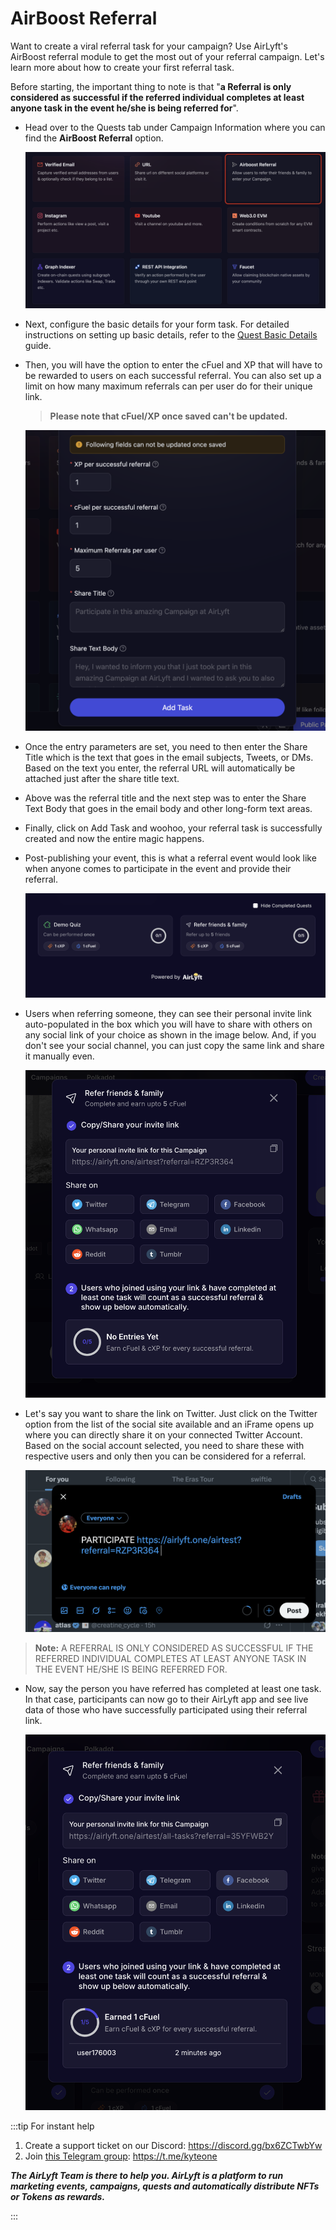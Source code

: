 # AirBoost Referral

Want to create a viral referral task for your campaign? Use AirLyft's AirBoost referral module to get the most out of your referral campaign. Let's learn more about how to create your first referral task.

Before starting, the important thing to note is that "**a Referral is only considered as successful if the referred individual completes at least anyone task in the event he/she is being referred for**".

- Head over to the Quests tab under Campaign Information where you can find the **AirBoost Referral** option.

  ![Referral Task Main](../../images/ReferralTaskMain.png)

- Next, configure the basic details for your form task. For detailed instructions on setting up basic details, refer to the [Quest Basic Details](../quest-basic-details.md) guide.

- Then, you will have the option to enter the cFuel and XP that will have to be rewarded to users on each successful referral. You can also set up a limit on how many maximum referrals can per user do for their unique link.

  > **Please note that cFuel/XP once saved can't be updated.**

  ![Referral Task Details](../../images/ReferralTaskDetails.png)

- Once the entry parameters are set, you need to then enter the Share Title which is the text that goes in the email subjects, Tweets, or DMs. Based on the text you enter, the referral URL will automatically be attached just after the share title text.

- Above was the referral title and the next step was to enter the Share Text Body that goes in the email body and other long-form text areas.

- Finally, click on Add Task and woohoo, your referral task is successfully created and now the entire magic happens.

- Post-publishing your event, this is what a referral event would look like when anyone comes to participate in the event and provide their referral.

  ![Referral Task Public Tile](../../images/ReferralTaskTile.png)

- Users when referring someone, they can see their personal invite link auto-populated in the box which you will have to share with others on any social link of your choice as shown in the image below. And, if you don't see your social channel, you can just copy the same link and share it manually even.

  ![Referral Task Public Body](../../images/ReferralTaskBody.png)

- Let's say you want to share the link on Twitter. Just click on the Twitter option from the list of the social site available and an iFrame opens up where you can directly share it on your connected Twitter Account. Based on the social account selected, you need to share these with respective users and only then you can be considered for a referral.

  ![Referral Task Share](../../images/ReferralTaskShare.png)

> **Note:** A REFERRAL IS ONLY CONSIDERED AS SUCCESSFUL IF THE REFERRED INDIVIDUAL COMPLETES AT LEAST ANYONE TASK IN THE EVENT HE/SHE IS BEING REFERRED FOR.

- Now, say the person you have referred has completed at least one task. In that case, participants can now go to their AirLyft app and see live data of those who have successfully participated using their referral link.

  ![Referral Task Entry](../../images/ReferralTaskEntry.png)

:::tip For instant help

1. Create a support ticket on our Discord: https://discord.gg/bx6ZCTwbYw
2. Join [this Telegram group](https://t.me/kyteone): https://t.me/kyteone

**_The AirLyft Team is there to help you. AirLyft is a platform to run marketing events, campaigns, quests and automatically distribute NFTs or Tokens as rewards._**

:::

